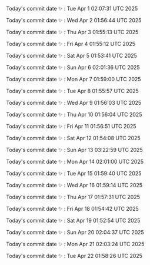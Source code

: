 Today's commit date ✨ : Tue Apr 1 02:07:31 UTC 2025 

Today's commit date ✨ : Wed Apr 2 01:56:44 UTC 2025 

Today's commit date ✨ : Thu Apr 3 01:55:13 UTC 2025 

Today's commit date ✨ : Fri Apr 4 01:55:12 UTC 2025 

Today's commit date ✨ : Sat Apr 5 01:53:41 UTC 2025 

Today's commit date ✨ : Sun Apr 6 02:01:36 UTC 2025 

Today's commit date ✨ : Mon Apr 7 01:59:00 UTC 2025 

Today's commit date ✨ : Tue Apr 8 01:55:57 UTC 2025 

Today's commit date ✨ : Wed Apr 9 01:56:03 UTC 2025 

Today's commit date ✨ : Thu Apr 10 01:56:04 UTC 2025 

Today's commit date ✨ : Fri Apr 11 01:56:51 UTC 2025 

Today's commit date ✨ : Sat Apr 12 01:54:08 UTC 2025 

Today's commit date ✨ : Sun Apr 13 03:22:59 UTC 2025 

Today's commit date ✨ : Mon Apr 14 02:01:00 UTC 2025 

Today's commit date ✨ : Tue Apr 15 01:59:40 UTC 2025 

Today's commit date ✨ : Wed Apr 16 01:59:14 UTC 2025 

Today's commit date ✨ : Thu Apr 17 01:57:31 UTC 2025 

Today's commit date ✨ : Fri Apr 18 01:54:42 UTC 2025 

Today's commit date ✨ : Sat Apr 19 01:52:54 UTC 2025 

Today's commit date ✨ : Sun Apr 20 02:04:37 UTC 2025 

Today's commit date ✨ : Mon Apr 21 02:03:24 UTC 2025 

Today's commit date ✨ : Tue Apr 22 01:58:26 UTC 2025 

